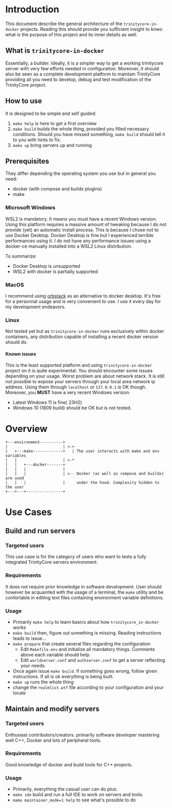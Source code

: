 # Introduction

This document describe the general architecture of the `trinitycore-in-docker`
projects. Reading this should provide you sufficient insight to knwo what is
the purpose of this project and its inner details as well.

## What is `trinitycore-in-docker`

Essentially, a builder. Ideally, it is a simpler way to get a working
trinitycore server with very few efforts needed in configuration. Moreover, it
should also be seen as a complete development platform to maintain TrinityCore
providing all you need to develop, debug and test modification of the
TrinityCore project.

## How to use

It is designed to be simple and self guided:

1. `make help` is here to get a first overview
2. `make build` builds the whole thing, provided you filled necessary
   conditions. Should you have missed something, `make build` should tell it to
   you with hints to fix.
3. `make up` bring servers up and running

## Prerequisites

They differ depending the operating system you use but in general you need:

- docker (with compose and buildx plugins)
- make

### Microsoft Windows

WSL2 is mandatory. It means you must have a recent Windows version. Using this
platform requires a massive amount of tweaking because I do not provide (yet)
an automatic install process. This is because I chose not to use Docker
Desktop. Docker Desktop is fine but I experienced terrible performances using
it. I do not have any performance issues using a docker-ce manually installed
into a WSL2 Linux distribution.

To summarize:

- Docker Desktop is unsupported
- WSL2 with docker is partially supported

### MacOS

I recommend using [orbstack](https://orbstack.dev/) as an alternative to docker
desktop. It's free for a personnal usage and is very convenient to use. I use
it every day for my development endeavors.

### Linux

Not tested yet but as `trinitycore-in-docker` runs exclusively within docker
containers, any distribution capable of installing a recent docker version
should do.

#### Known issues

This is the least supported platform and using `trinitycore-in-docker` project
on it is quite experimental. You should encounter some issues depending on your
usage. Worst problem are about network stack. It is still not possible to
expose your servers through your local area network ip address. Using them
through `localhost` or `127.0.0.1` is OK though. Moreover, you **MUST** have a
very recent Windows version:

- Latest Windows 11 is fine( 23H2)
- Windows 10 (1809 build) should be OK but is not tested.

# Overview

```
+---environment----------+
|                        | <-+
|   +---make-------------+   | The user interacts with make and env variables
|   |                    | <-*
|   |   +---docker-------+
|   |   |                |
|   |   |                | <-- Docker (as well as compose and buildx) are used
|   |   |                |     under the hood. Complexity hidden to the user
+---+---+----------------+
```

# Use Cases

## Build and run servers

### Targeted users

This use case is for the category of users who want to tests a fully integrated
TrinityCore servers environment.

### Requirements

It does not require prior knowledge in software development. User should
however be acquainted with the usage of a terminal, the `make` utility and be
confortable in editing text files containing environment variable definitions.

### Usage

- Primarily `make help` to learn basics about how `trinitycore_in-docker` works
- `make build` then, figure out something is missing. Reading instructions
  leads to issue...
- `make prepare` that create several files regarding the configuration
    - Edit `Makefile.env` and initialize all mandatory things. Comments above
      each variable should help.
    - Edit `worldserver.conf` and `authserver.conf` to get a server reflecting
      your needs.
- Once again issue `make build`. If something goes wrong, follow given
  instructions. If all is ok everything is being built.
- `make up` runs the whole thing
- change the `realmlist.wtf` file according to your configuration and your
  locale

## Maintain and modify servers

### Targeted users

Enthusiast contributors/creators. primarily software developer mastering well
C++, Docker and lots of peripheral tools.

### Requirements

Good knowledge of docker and build tools for C++ projects.

### Usage

- Primarily, everything the casual user can do plus:
- `make ide` build and run a full IDE to work on servers and tools.
- `make maintainer_mode=1 help` to see what's possible to do
